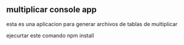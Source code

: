  
 ## multiplicar console app
  esta es una aplicacion para generar archivos de tablas de multiplicar 

  ejecurtar este comando
  npm install